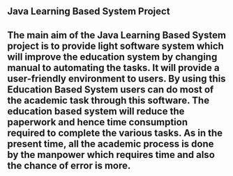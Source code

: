 <h2>Java Learning Based System Project <h2>
The main aim of the Java Learning Based System project is to provide 
 light software system which will improve the
 education system by changing manual to automating the tasks.
  It will provide a user-friendly environment to users.
   By using this Education Based System users can do most of 
   the academic task through this software. The education based
    system will reduce the paperwork and hence time consumption 
    required to complete the various tasks. As in the present 
    time, all the academic process is done by the manpower 
    which requires time and also the chance of error is more. 
    